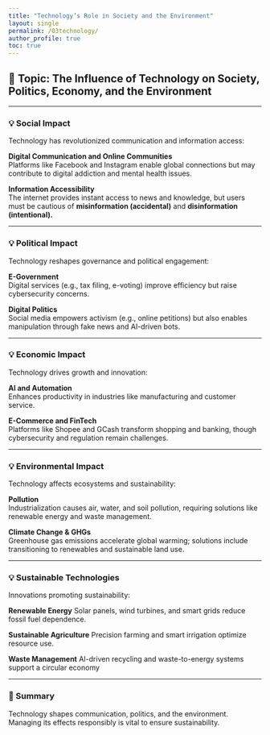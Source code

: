 ```yaml
---
title: "Technology’s Role in Society and the Environment"
layout: single
permalink: /03technology/
author_profile: true
toc: true
---
```


## 🧭 Topic: The Influence of Technology on Society, Politics, Economy, and the Environment

---

### 💡 Social Impact
Technology has revolutionized communication and information access:

**Digital Communication and Online Communities**  
Platforms like Facebook and Instagram enable global connections but may contribute to digital addiction and mental health issues.

**Information Accessibility**  
The internet provides instant access to news and knowledge, but users must be cautious of **misinformation (accidental)** and **disinformation (intentional).**

---

### 💡 Political Impact
Technology reshapes governance and political engagement:

**E-Government**  
Digital services (e.g., tax filing, e-voting) improve efficiency but raise cybersecurity concerns.

**Digital Politics**  
Social media empowers activism (e.g., online petitions) but also enables manipulation through fake news and AI-driven bots.

---

### 💡 Economic Impact
Technology drives growth and innovation:

**AI and Automation**  
Enhances productivity in industries like manufacturing and customer service.

**E-Commerce and FinTech**  
Platforms like Shopee and GCash transform shopping and banking, though cybersecurity and regulation remain challenges.

---

### 💡 Environmental Impact
Technology affects ecosystems and sustainability:

**Pollution**  
Industrialization causes air, water, and soil pollution, requiring solutions like renewable energy and waste management.

**Climate Change & GHGs**  
Greenhouse gas emissions accelerate global warming; solutions include transitioning to renewables and sustainable land use.

---

### 💡 Sustainable Technologies
Innovations promoting sustainability:

**Renewable Energy** 
Solar panels, wind turbines, and smart grids reduce fossil fuel dependence.

**Sustainable Agriculture**
Precision farming and smart irrigation optimize resource use.

**Waste Management**
AI-driven recycling and waste-to-energy systems support a circular economy

---

### 📌 Summary

Technology shapes communication, politics, and the environment. Managing its effects responsibly is vital to ensure sustainability.
